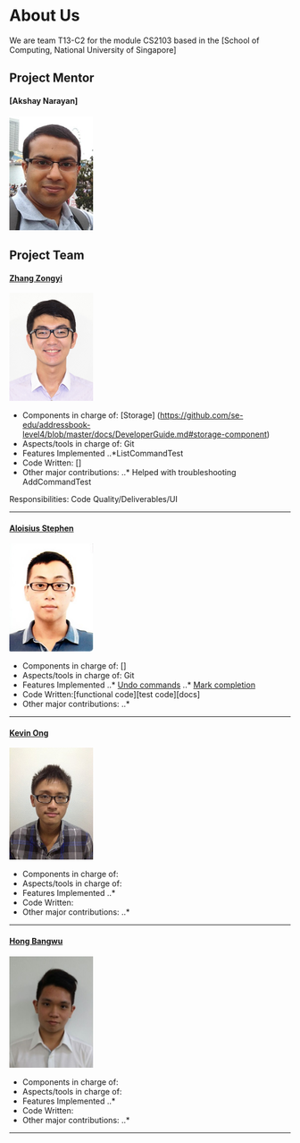 # About Us

We are team T13-C2 for the module CS2103 based in the [School of Computing, National University of Singapore]

## Project Mentor

#### [Akshay Narayan]
<img src="images/AkshayNarayan.jpg" width="150"><br>


## Project Team

#### [Zhang Zongyi](http://github.com/zongyizzy)
<img src="images/Zongyi.jpg" width="150"><br>
* Components in charge of: [Storage] (https://github.com/se-edu/addressbook-level4/blob/master/docs/DeveloperGuide.md#storage-component)
* Aspects/tools in charge of: Git
* Features Implemented
..*ListCommandTest
* Code Written: []
* Other major contributions:
..* Helped with troubleshooting AddCommandTest 
  
Responsibilities: Code Quality/Deliverables/UI

-----

#### [Aloisius Stephen](https://github.com/aloisiusStephen)
<img src="images/Aloisius.jpg" width="150"><br> 
* Components in charge of: []
* Aspects/tools in charge of: Git
* Features Implemented
..* [Undo commands](https://github.com/CS2103AUG2016-T13-C2/main/blob/master/docs/UserGuide.md#undoing-an-action--undo)
..* [Mark completion](https://github.com/CS2103AUG2016-T13-C2/main/blob/master/docs/UserGuide.md#marking-an-activity-as-done-done)
* Code Written:[functional code][test code][docs]
* Other major contributions:
..* 
-----

#### [Kevin Ong](https://github.com/Kevin-Ong)
<img src="images/KevinOng.jpg" width="150"><br>
* Components in charge of:  
* Aspects/tools in charge of: 
* Features Implemented
..*
* Code Written:
* Other major contributions:
..* 

-----

#### [Hong Bangwu](https://github.com/ndt93)
<img src="images/Bangwu.jpg" width="150"><br> 
* Components in charge of: 
* Aspects/tools in charge of: 
* Features Implemented
..*
* Code Written:
* Other major contributions:
..* 
-----